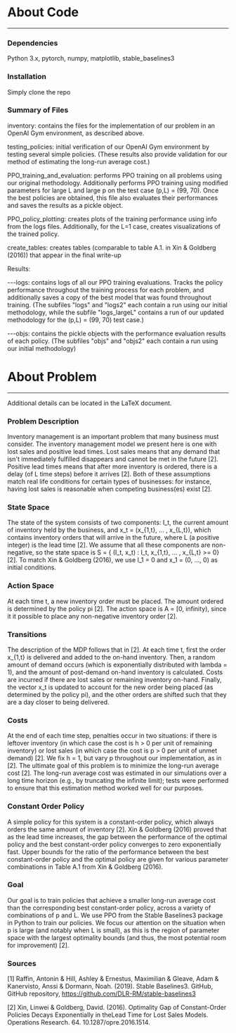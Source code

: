 # About Code
-------------
### Dependencies
Python 3.x, pytorch, numpy, matplotlib, stable_baselines3

### Installation
Simply clone the repo

### Summary of Files

inventory: contains the files for the implementation of our problem in an OpenAI Gym environment, as described above.

testing_policies: initial verification of our OpenAI Gym environment by testing several simple policies. (These results also provide validation for our method of estimating the long-run average cost.)

PPO_training_and_evaluation: performs PPO training on all problems using our original methodology. Additionally performs PPO training using modified parameters for large L and large p on the test case (p,L) = (99, 70). Once the best policies are obtained, this file also evaluates their performances and saves the results as a pickle object.

PPO_policy_plotting: creates plots of the training performance using info from the logs files. Additionally, for the L=1 case, creates visualizations of the trained policy.

create_tables: creates tables (comparable to table A.1. in Xin & Goldberg (2016)) that appear in the final write-up

Results:

---logs: contains logs of all our PPO training evaluations. Tracks the policy performance throughout the training process for each problem,      and additionally saves a copy of  the best model that was found throughout training. (The subfiles "logs" and "logs2" each contain a run      using our initial methodology, while the subfile "logs_largeL"      contains a run of our updated methodology for the (p,L) = (99, 70) test      case.) 

---objs: contains the pickle objects with the performance evaluation results of each policy. (The subfiles "objs" and "objs2" each contain a    run using our initial methodology)

# About Problem
------------------

Additional details can be located in the LaTeX document. 

### Problem Description

Inventory management is an important problem that many business must consider. The inventory management model we present here is one with lost sales and positive lead times. Lost sales means that any demand that isn't immediately fulfilled disappears and cannot be met in the future [2]. Positive lead times means that after more inventory is ordered, there is a delay (of L time steps) before it arrives [2].  Both of these assumptions match real life conditions for certain types of businesses: for instance, having lost sales is reasonable when competing business(es) exist [2]. 

### State Space

The state of the system consists of two components: I_t, the current amount of inventory held by the business, and x_t = (x_{1,t}, ... , x_{L,t}), which contains inventory orders that will arrive in the future, where L (a positive integer) is the lead time [2]. We assume that all these components are non-negative, so the state space is S = { (I_t, x_t) : I_t, x_{1,t}, ... , x_{L,t} >= 0} [2]. To match Xin & Goldberg (2016), we use I_1 = 0 and x_1 = (0, ..., 0) as initial conditions. 


### Action Space

At each time t, a new inventory order must be placed. The amount ordered is determined by the policy pi [2]. The action space is A = [0, infinity), since it it possible to place any non-negative inventory order [2]. 


### Transitions

The description of the MDP follows that in [2]. At each time t, first the order x_{1,t} is delivered and added to the on-hand inventory. Then, a random amount of demand occurs (which is exponentially distributed with lambda = 1), and the amount of post-demand on-hand inventory is calculated. Costs are incurred if there are lost sales or remaining inventory on-hand. Finally, the vector x_t is updated to account for the new order being placed (as determined by the policy pi), and the other orders are shifted such that they are a day closer to being delivered. 


### Costs

At the end of each time step, penalties occur in two situations: if there is leftover inventory (in which case the cost is h > 0 per unit of remaining inventory) or lost sales (in which case the cost is p > 0 per unit of unmet demand) [2]. We fix h = 1, but vary p throughout our implementation, as in [2]. The ultimate goal of this problem is to minimize the long-run average cost [2]. The long-run average cost was estimated in our simulations over a long time horizon (e.g., by truncating the infinite limit); tests were performed to ensure that this estimation method worked well for our purposes. 


### Constant Order Policy
A simple policy for this system is a constant-order policy, which always orders the same amount of inventory [2]. Xin & Goldberg (2016) proved that as the lead time increases, the gap between the performance of the optimal policy and the best constant-order policy converges to zero exponentially fast. Upper bounds for the ratio of the performance between the best constant-order policy and the optimal policy are given for various parameter combinations in Table A.1 from Xin & Goldberg (2016).

### Goal
Our goal is to train policies that achieve a smaller long-run average cost than the corresponding best constant-order policy, across a variety of combinations of p and L. We use PPO from the Stable Baselines3 package in Python to train our policies. We focus our attention on the situation when p is large (and notably when L is small), as this is the region of parameter space with the largest optimality bounds (and thus, the most potential room for improvement) [2]. 


### Sources

[1] Raffin, Antonin & Hill, Ashley & Ernestus, Maximilian & Gleave, Adam & Kanervisto, Anssi & Dormann, Noah. (2019). Stable Baselines3. GitHub, GitHub repository, https://github.com/DLR-RM/stable-baselines3

[2] Xin, Linwei & Goldberg, David.  (2016).  Optimality Gap of Constant-Order Policies Decays Exponentially in theLead Time for Lost Sales Models.  Operations Research.  64.  10.1287/opre.2016.1514.

